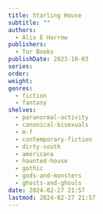 ```yaml
---
title: Starling House
subtitle: ""
authors:
  - Alix E Harrow
publishers:
  - Tor Books
publishDate: 2023-10-03
series: 
order: 
weight: 
genres:
  - fiction
  - fantasy
shelves:
  - paranormal-activity
  - canonical-bisexuals
  - m-f
  - contemporary-fiction
  - dirty-south
  - americana
  - haunted-house
  - gothic
  - gods-and-monsters
  - ghosts-and-ghouls
date: 2024-02-27 21:57
lastmod: 2024-02-27 21:57
---
```

